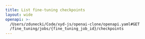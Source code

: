 ```yaml
---
title: List fine-tuning checkpoints
layout: wide
openapi: >-
  /Users/zdunecki/Code/xyd-js/openai-clone/openapi.yaml#GET
  /fine_tuning/jobs/{fine_tuning_job_id}/checkpoints
---
```


